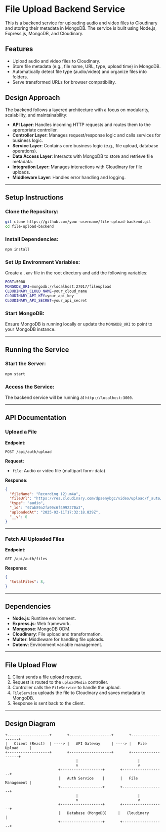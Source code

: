 # File Upload Backend Service

This is a backend service for uploading audio and video files to Cloudinary and storing their metadata in MongoDB. The service is built using Node.js, Express.js, MongoDB, and Cloudinary.

## Features
- Upload audio and video files to Cloudinary.
- Store file metadata (e.g., file name, URL, type, upload time) in MongoDB.
- Automatically detect file type (audio/video) and organize files into folders.
- Serve transformed URLs for browser compatibility.

## Design Approach
The backend follows a layered architecture with a focus on modularity, scalability, and maintainability:

- **API Layer**: Handles incoming HTTP requests and routes them to the appropriate controller.
- **Controller Layer**: Manages request/response logic and calls services for business logic.
- **Service Layer**: Contains core business logic (e.g., file upload, database operations).
- **Data Access Layer**: Interacts with MongoDB to store and retrieve file metadata.
- **Integration Layer**: Manages interactions with Cloudinary for file uploads.
- **Middleware Layer**: Handles error handling and logging.

---
## Setup Instructions

### Clone the Repository:
```sh
git clone https://github.com/your-username/file-upload-backend.git
cd file-upload-backend
```

### Install Dependencies:
```sh
npm install
```

### Set Up Environment Variables:
Create a `.env` file in the root directory and add the following variables:
```sh
PORT=5000
MONGODB_URI=mongodb://localhost:27017/fileupload
CLOUDINARY_CLOUD_NAME=your_cloud_name
CLOUDINARY_API_KEY=your_api_key
CLOUDINARY_API_SECRET=your_api_secret
```

### Start MongoDB:
Ensure MongoDB is running locally or update the `MONGODB_URI` to point to your MongoDB instance.

---
## Running the Service

### Start the Server:
```sh
npm start
```

### Access the Service:
The backend service will be running at `http://localhost:3000`.

---
## API Documentation

### Upload a File
**Endpoint:**
```
POST /api/auth/upload
```
**Request:**
- `file`: Audio or video file (multipart form-data)

**Response:**
```json
{
  "fileName": "Recording (2).m4a",
  "fileUrl": "https://res.cloudinary.com/dpsenybgc/video/upload/f_auto/v1739295138/AudioUploads/s8zpc7dwyhj6hbuxlzjt.mp4",
  "type": "audio",
  "_id": "67ab89a2fa90c6f4992270a3",
  "uploadedAt": "2025-02-11T17:32:18.829Z",
  "__v": 0
}
```

---

### Fetch All Uploaded Files
**Endpoint:**
```
GET /api/auth/files
```
**Response:**
```json
{
  "totalFiles": 8,
}
```

---
## Dependencies
- **Node.js**: Runtime environment.
- **Express.js**: Web framework.
- **Mongoose**: MongoDB ODM.
- **Cloudinary**: File upload and transformation.
- **Multer**: Middleware for handling file uploads.
- **Dotenv**: Environment variable management.

---
## File Upload Flow
1. Client sends a file upload request.
2. Request is routed to the `uploadMedia` controller.
3. Controller calls the `FileService` to handle the upload.
4. `FileService` uploads the file to Cloudinary and saves metadata to MongoDB.
5. Response is sent back to the client.

---
## Design Diagram
```
+-------------------+       +-------------------+       +-------------------+
|   Client (React)  | ----> |   API Gateway     | ----> |   File Upload     |
+-------------------+       +-------------------+       +-------------------+
                                |                           |
                                v                           v
                        +-------------------+       +-------------------+
                        |   Auth Service    |       |   File Management |
                        +-------------------+       +-------------------+
                                |                           |
                                v                           v
                        +-------------------+       +-------------------+
                        |   Database (MongoDB)     |   Cloudinary      |
                        +-------------------+       +-------------------+
```

